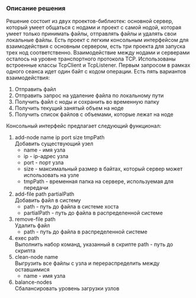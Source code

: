 ### Описание решения
Решение состоит из двух проектов-библиотек: основной сервер, который умеет общаться с
нодами и проект с самой нодой, которая умеет только принимать файлы, отправлять файлы и
удалять свои локальные файлы.
Есть проект с легким консольным интерфейсом для взаимодействия с основным сервером, есть
три проекта для запуска трех нод соответственно.
Взаимодействие между нодами и серверами осталось на уровне транспортного протокола TCP.
Использованы встроенные классы TcpClient и TcpListener. Первым запросом в рамках одного
сеанса идет один байт с кодом операции.
Есть пять вариантов взаимодействия:
1. Отправить файл
2. Отправить запрос на удаление файла по локальному пути
3. Получить файл с ноды и сохранить во временную папку
4. Получить текущий занятый объем на ноде
5. Получить список файлов с объемами, которые лежат на ноде

Консольный интерфейс предлагает следующий функционал:
1. add-node name ip port size tmpPath \
   Добавить существующий узел
    - name - имя узла
    - ip - ip-адрес узла
    - port - порт узла
    - size - максимальный размер в байтах, который сервер может использовать на узле
    - tmpPath - временная папка на сервере, используемая для передачи 
2. add-file path partialPath \
   Добавить файл в систему
   - path - путь до файла в системе хоста
   - partialPath - путь до файла в распределенной системе
3. remove-file path \
   Удалить файл
   - path - путь до файла в распределенной системе
4. exeс path \
   Выполнить набор команд, указанный в скрипте
   path - путь до скрипта
5. clean-node name \
   Выгрузить все файлы с узла и перераспределить между оставшимися
   - name - имя узла
6. balance-nodes \
   Сбалансировать уровень загрузки узлов
   
